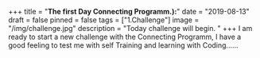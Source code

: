 +++
title = "**The first Day Connecting Programm.):**"
date = "2019-08-13"
draft = false
pinned = false
tags = ["1.Challenge"]
image = "/img/challenge.jpg"
description = "Today challenge will begin. "
+++
I am ready to start a new challenge with the Connecting Programm, I have a good feeling  to test me with self Training  and learning with Coding......
